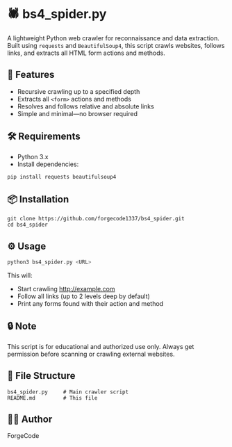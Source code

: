 # 🕷️ bs4_spider.py

A lightweight Python web crawler for reconnaissance and data extraction.  
Built using `requests` and `BeautifulSoup4`, this script crawls websites, follows links, and extracts all HTML form actions and methods.

## 🚀 Features

- Recursive crawling up to a specified depth
- Extracts all `<form>` actions and methods
- Resolves and follows relative and absolute links
- Simple and minimal—no browser required

## 🛠️ Requirements

- Python 3.x  
- Install dependencies:

```bash
pip install requests beautifulsoup4
```

## 📦 Installation

```
git clone https://github.com/forgecode1337/bs4_spider.git
cd bs4_spider
```

## ⚙️ Usage

```bash
python3 bs4_spider.py <URL>
```
This will:
- Start crawling http://example.com
- Follow all links (up to 2 levels deep by default)
- Print any forms found with their action and method
  
## 🔒 Note

This script is for educational and authorized use only. Always get permission before scanning or crawling external websites.

## 📁 File Structure

```
bs4_spider.py     # Main crawler script
README.md         # This file
```

## 👨‍💻 Author

ForgeCode
